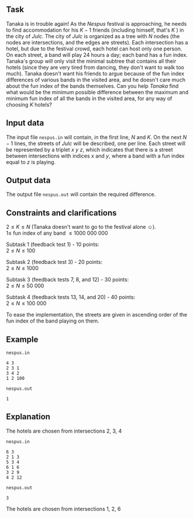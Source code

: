 ## Task

Tanaka is in trouble again! As the $Nespus$ festival is approaching, he needs to find accommodation for his $K-1$ friends (including himself, that's $K$ ) in the city of $Julc$. The city of $Julc$ is organized as a tree with $N$ nodes (the nodes are intersections, and the edges are streets). Each intersection has a hotel, but due to the festival crowd, each hotel can host only one person. On each street, a band will play 24 hours a day; each band has a fun index. Tanaka's group will only visit the minimal subtree that contains all their hotels (since they are very tired from dancing, they don't want to walk too much). Tanaka doesn't want his friends to argue because of the fun index differences of various bands in the visited area, and he doesn't care much about the fun index of the bands themselves. Can you help $Tanaka$ find what would be the minimum possible difference between the maximum and minimum fun index of all the bands in the visited area, for any way of choosing $K$ hotels?

## Input data

The input file `nespus.in` will contain, in the first line, $N$ and $K$. On the next $N-1$ lines, the streets of $Julc$ will be described, one per line. Each street will be represented by a triplet $x$ $y$ $z$, which indicates that there is a street between intersections with indices $x$ and $y$, where a band with a fun index equal to $z$ is playing.

## Output data

The output file `nespus.out` will contain the required difference.

## Constraints and clarifications

$2 \leq K \leq N$ (Tanaka doesn't want to go to the festival alone ☺).  
$1 \leq$ fun index of any band $\leq 1000\ 000\ 000$  

Subtask $1$ (feedback test $1$) - $10$ points:  
$2 \leq N \leq 100$

Subtask $2$ (feedback test $3$) - $20$ points:  
$2 \leq N \leq 1000$

Subtask $3$ (feedback tests $7$, $8$, and $12$) - $30$ points:  
$2 \leq N \leq 50\ 000$

Subtask $4$ (feedback tests $13$, $14$, and $20$) - $40$ points:  
$2 \leq N \leq 100\ 000$

To ease the implementation, the streets are given in ascending order of the fun index of the band playing on them.

## Example

`nespus.in`
```
4 3
2 3 1
3 4 2
1 2 100
```

`nespus.out`
```
1
```

## Explanation

The hotels are chosen from intersections $2$, $3$, $4$

`nespus.in`
```
6 3
2 1 3
5 3 4
6 1 6
3 2 9
4 2 12
```

`nespus.out`
```
3
```

The hotels are chosen from intersections $1$, $2$, $6$